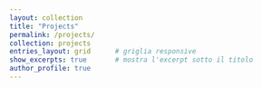 ```yaml
---
layout: collection
title: "Projects"
permalink: /projects/
collection: projects
entries_layout: grid      # griglia responsive
show_excerpts: true       # mostra l'excerpt sotto il titolo
author_profile: true
---
```

